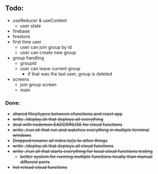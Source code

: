 ## Todo:

- useReducer & useContext
  - user state
- firebase
- firestore
- first time user
  - user can join group by id
  - user can create new group
- group handling
  - groupId
  - user can leave current group
    - if that was the last user, group is deleted
- screens
  - join group screen
  - main

### Done:

- ~~shared files/types between cfunctions and react app~~
- ~~write ./deploy.sh that deploys all everything~~
- ~~deal with nodemon EADDRINUSE for cloud functions~~
- ~~write ./run.sh that run and watches everything in multiple terminal windows~~
- ~~Dropped:rename all index.ts/js to other things~~
- ~~write ./deploy.sh that deploys all cloud functions~~
- ~~write ./run.sh that starts everything for local cloud functions testing~~
  - ~~better system for running multiple functions locally than manual different ports~~
- ~~hot reload cloud functions~~
